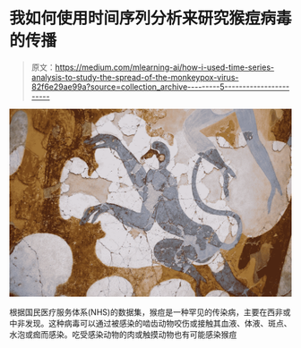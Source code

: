 # 我如何使用时间序列分析来研究猴痘病毒的传播

> 原文：<https://medium.com/mlearning-ai/how-i-used-time-series-analysis-to-study-the-spread-of-the-monkeypox-virus-82f6e29ae99a?source=collection_archive---------5----------------------->

![](img/149a53a0e02cb0a0cb680999edbc80c4.png)

根据国民医疗服务体系(NHS)的数据集，猴痘是一种罕见的传染病，主要在西非或中非发现。这种病毒可以通过被感染的啮齿动物咬伤或接触其血液、体液、斑点、水泡或痂而感染。吃受感染动物的肉或触摸动物也有可能感染猴痘